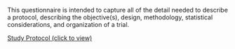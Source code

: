 This questionnaire is intended to capture all of the detail needed to describe a protocol, describing the objective(s), design, methodology, statistical considerations, and organization of a trial. 

[Study Protocol (click to view)](https://lhncbc.github.io/questionnaire-viewer/?q=https://raw.githubusercontent.com/jdtopping/sIRB/master/input/resources/questionnaire/sirb-protocol-questionnaire.json)
